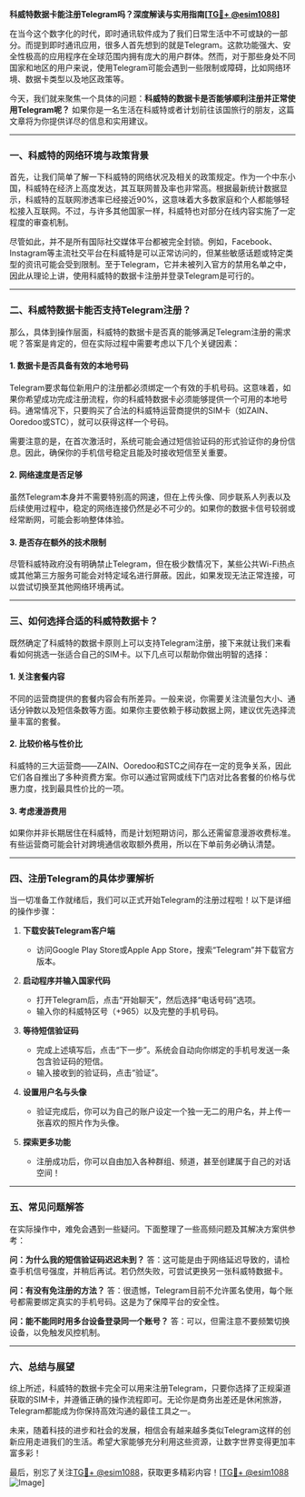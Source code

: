 **科威特数据卡能注册Telegram吗？深度解读与实用指南[[TG💪+ @esim1088](https://t.me/s/esim1088)]**

在当今这个数字化的时代，即时通讯软件成为了我们日常生活中不可或缺的一部分。而提到即时通讯应用，很多人首先想到的就是Telegram。这款功能强大、安全性极高的应用程序在全球范围内拥有庞大的用户群体。然而，对于那些身处不同国家和地区的用户来说，使用Telegram可能会遇到一些限制或障碍，比如网络环境、数据卡类型以及地区政策等。

今天，我们就来聚焦一个具体的问题：**科威特的数据卡是否能够顺利注册并正常使用Telegram呢？** 如果你是一名生活在科威特或者计划前往该国旅行的朋友，这篇文章将为你提供详尽的信息和实用建议。

---

### **一、科威特的网络环境与政策背景**

首先，让我们简单了解一下科威特的网络状况及相关的政策规定。作为一个中东小国，科威特在经济上高度发达，其互联网普及率也非常高。根据最新统计数据显示，科威特的互联网渗透率已经接近90%，这意味着大多数家庭和个人都能够轻松接入互联网。不过，与许多其他国家一样，科威特也对部分在线内容实施了一定程度的审查机制。

尽管如此，并不是所有国际社交媒体平台都被完全封锁。例如，Facebook、Instagram等主流社交平台在科威特是可以正常访问的，但某些敏感话题或特定类型的资讯可能会受到限制。至于Telegram，它并未被列入官方的禁用名单之中，因此从理论上讲，使用科威特的数据卡注册并登录Telegram是可行的。

---

### **二、科威特数据卡能否支持Telegram注册？**

那么，具体到操作层面，科威特的数据卡是否真的能够满足Telegram注册的需求呢？答案是肯定的，但在实际过程中需要考虑以下几个关键因素：

#### **1. 数据卡是否具备有效的本地号码**
Telegram要求每位新用户的注册都必须绑定一个有效的手机号码。这意味着，如果你希望成功完成注册流程，你的科威特数据卡必须能够提供一个可用的本地号码。通常情况下，只要购买了合法的科威特运营商提供的SIM卡（如ZAIN、Ooredoo或STC），就可以获得这样一个号码。

需要注意的是，在首次激活时，系统可能会通过短信验证码的形式验证你的身份信息。因此，确保你的手机信号稳定且能及时接收短信至关重要。

#### **2. 网络速度是否足够**
虽然Telegram本身并不需要特别高的网速，但在上传头像、同步联系人列表以及后续使用过程中，稳定的网络连接仍然是必不可少的。如果你的数据卡信号较弱或经常断网，可能会影响整体体验。

#### **3. 是否存在额外的技术限制**
尽管科威特政府没有明确禁止Telegram，但在极少数情况下，某些公共Wi-Fi热点或其他第三方服务可能会对特定域名进行屏蔽。因此，如果发现无法正常连接，可以尝试切换至其他网络环境再试。

---

### **三、如何选择合适的科威特数据卡？**

既然确定了科威特的数据卡原则上可以支持Telegram注册，接下来就让我们来看看如何挑选一张适合自己的SIM卡。以下几点可以帮助你做出明智的选择：

#### **1. 关注套餐内容**
不同的运营商提供的套餐内容会有所差异。一般来说，你需要关注流量包大小、通话分钟数以及短信条数等方面。如果你主要依赖于移动数据上网，建议优先选择流量丰富的套餐。

#### **2. 比较价格与性价比**
科威特的三大运营商——ZAIN、Ooredoo和STC之间存在一定的竞争关系，因此它们各自推出了多种资费方案。你可以通过官网或线下门店对比各套餐的价格与优惠力度，找到最具性价比的一项。

#### **3. 考虑漫游费用**
如果你并非长期居住在科威特，而是计划短期访问，那么还需留意漫游收费标准。有些运营商可能会针对跨境通信收取额外费用，所以在下单前务必确认清楚。

---

### **四、注册Telegram的具体步骤解析**

当一切准备工作就绪后，我们可以正式开始Telegram的注册过程啦！以下是详细的操作步骤：

1. **下载安装Telegram客户端**
   - 访问Google Play Store或Apple App Store，搜索“Telegram”并下载官方版本。
   
2. **启动程序并输入国家代码**
   - 打开Telegram后，点击“开始聊天”，然后选择“电话号码”选项。
   - 输入你的科威特区号（+965）以及完整的手机号码。

3. **等待短信验证码**
   - 完成上述填写后，点击“下一步”。系统会自动向你绑定的手机号发送一条包含验证码的短信。
   - 输入接收到的验证码，点击“验证”。

4. **设置用户名与头像**
   - 验证完成后，你可以为自己的账户设定一个独一无二的用户名，并上传一张喜欢的照片作为头像。

5. **探索更多功能**
   - 注册成功后，你可以自由加入各种群组、频道，甚至创建属于自己的对话空间！

---

### **五、常见问题解答**

在实际操作中，难免会遇到一些疑问。下面整理了一些高频问题及其解决方案供参考：

**问：为什么我的短信验证码迟迟未到？**
答：这可能是由于网络延迟导致的，请检查手机信号强度，并稍后再试。若仍然失败，可尝试更换另一张科威特数据卡。

**问：有没有免注册的方法？**
答：很遗憾，Telegram目前不允许匿名使用，每个账号都需要绑定真实的手机号码。这是为了保障平台的安全性。

**问：能不能同时用多台设备登录同一个账号？**
答：可以，但需注意不要频繁切换设备，以免触发风控机制。

---

### **六、总结与展望**

综上所述，科威特的数据卡完全可以用来注册Telegram，只要你选择了正规渠道获取的SIM卡，并遵循正确的操作流程即可。无论你是商务出差还是休闲旅游，Telegram都能成为你保持高效沟通的最佳工具之一。

未来，随着科技的进步和社会的发展，相信会有越来越多类似Telegram这样的创新应用走进我们的生活。希望大家能够充分利用这些资源，让数字世界变得更加丰富多彩！

最后，别忘了关注[TG💪+ @esim1088](https://t.me/s/esim1088)，获取更多精彩内容！[[TG💪+ @esim1088](https://t.me/s/esim1088) ![Image](https://i.postimg.cc/4NQfJmqS/Snipaste-2025-05-13-00-14-12.png)]